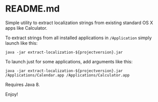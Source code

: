 README.md
=========

Simple utility to extract localization strings from existing standard OS X apps like Calculator.

To extract strings from all installed applications in `/Application`
simply launch like this:

    java -jar extract-localization-${projectversion}.jar


To launch just for some applications, add arguments like this:

    java -jar extract-localization-${projectversion}.jar /Applications/Calendar.app /Applications/Calculator.app


Requires Java 8.

Enjoy!
